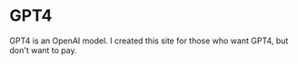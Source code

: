 # GPT4
GPT4 is an OpenAI model. I created this site for those who want GPT4, but don't want to pay.
